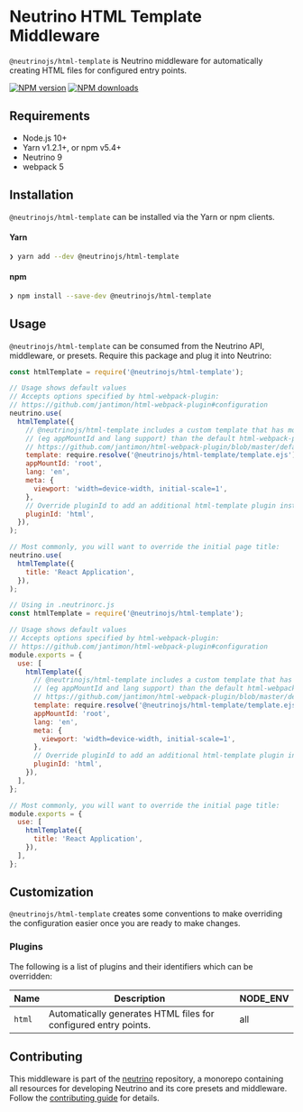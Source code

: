 # Neutrino HTML Template Middleware

`@neutrinojs/html-template` is Neutrino middleware for automatically creating
HTML files for configured entry points.

[![NPM version][npm-image]][npm-url] [![NPM downloads][npm-downloads]][npm-url]

## Requirements

- Node.js 10+
- Yarn v1.2.1+, or npm v5.4+
- Neutrino 9
- webpack 5

## Installation

`@neutrinojs/html-template` can be installed via the Yarn or npm clients.

#### Yarn

```bash
❯ yarn add --dev @neutrinojs/html-template
```

#### npm

```bash
❯ npm install --save-dev @neutrinojs/html-template
```

## Usage

`@neutrinojs/html-template` can be consumed from the Neutrino API, middleware,
or presets. Require this package and plug it into Neutrino:

```js
const htmlTemplate = require('@neutrinojs/html-template');

// Usage shows default values
// Accepts options specified by html-webpack-plugin:
// https://github.com/jantimon/html-webpack-plugin#configuration
neutrino.use(
  htmlTemplate({
    // @neutrinojs/html-template includes a custom template that has more features
    // (eg appMountId and lang support) than the default html-webpack-plugin template:
    // https://github.com/jantimon/html-webpack-plugin/blob/master/default_index.ejs
    template: require.resolve('@neutrinojs/html-template/template.ejs'),
    appMountId: 'root',
    lang: 'en',
    meta: {
      viewport: 'width=device-width, initial-scale=1',
    },
    // Override pluginId to add an additional html-template plugin instance
    pluginId: 'html',
  }),
);

// Most commonly, you will want to override the initial page title:
neutrino.use(
  htmlTemplate({
    title: 'React Application',
  }),
);
```

```js
// Using in .neutrinorc.js
const htmlTemplate = require('@neutrinojs/html-template');

// Usage shows default values
// Accepts options specified by html-webpack-plugin:
// https://github.com/jantimon/html-webpack-plugin#configuration
module.exports = {
  use: [
    htmlTemplate({
      // @neutrinojs/html-template includes a custom template that has more features
      // (eg appMountId and lang support) than the default html-webpack-plugin template:
      // https://github.com/jantimon/html-webpack-plugin/blob/master/default_index.ejs
      template: require.resolve('@neutrinojs/html-template/template.ejs'),
      appMountId: 'root',
      lang: 'en',
      meta: {
        viewport: 'width=device-width, initial-scale=1',
      },
      // Override pluginId to add an additional html-template plugin instance
      pluginId: 'html',
    }),
  ],
};

// Most commonly, you will want to override the initial page title:
module.exports = {
  use: [
    htmlTemplate({
      title: 'React Application',
    }),
  ],
};
```

## Customization

`@neutrinojs/html-template` creates some conventions to make overriding the
configuration easier once you are ready to make changes.

### Plugins

The following is a list of plugins and their identifiers which can be
overridden:

| Name   | Description                                                     | NODE_ENV |
| ------ | --------------------------------------------------------------- | -------- |
| `html` | Automatically generates HTML files for configured entry points. | all      |

## Contributing

This middleware is part of the
[neutrino](https://github.com/neutrinojs/neutrino) repository, a monorepo
containing all resources for developing Neutrino and its core presets and
middleware. Follow the
[contributing guide](https://neutrinojs.org/contributing/) for details.

[npm-image]: https://img.shields.io/npm/v/@neutrinojs/html-template.svg
[npm-downloads]: https://img.shields.io/npm/dt/@neutrinojs/html-template.svg
[npm-url]: https://www.npmjs.com/package/@neutrinojs/html-template
